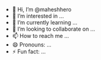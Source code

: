 - 👋 Hi, I’m @maheshhero
- 👀 I’m interested in ...
- 🌱 I’m currently learning ...
- 💞️ I’m looking to collaborate on ...
- 📫 How to reach me ...
- 😄 Pronouns: ...
- ⚡ Fun fact: ...

<!---
maheshhero/maheshhero is a ✨ special ✨ repository because its `README.md` (this file) appears on your GitHub profile.
You can click the Preview link to take a look at your changes.
--->
